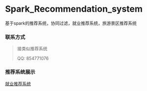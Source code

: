 # Spark_Recommendation_system
基于spark的推荐系统，协同过滤，就业推荐系统，旅游景区推荐系统

### 联系方式

> 接类似推荐系统
>
> QQ: 854771076

### 推荐系统展示

[就业推荐系统](www.fiang.fun)
